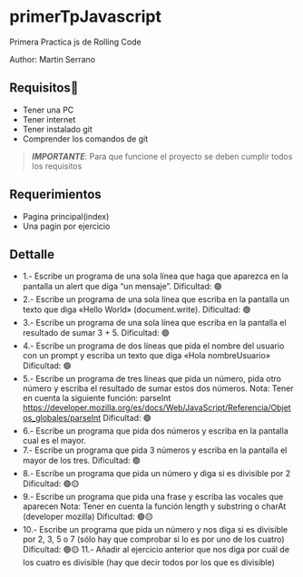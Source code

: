# primerTpJavascript
Primera Practica js de Rolling Code 
 
 Author: Martin Serrano
 
  ## Requisitos👀
- Tener una PC
- Tener internet
- Tener instalado git
- Comprender los comandos de git
> ***IMPORTANTE***: Para que funcione el proyecto se deben cumplir todos los requisitos

## Requerimientos 
- Pagina principal(index)
- Una pagin por ejercicio 

 ## Dettalle
-  1.- Escribe un programa de una sola línea que haga que aparezca en la pantalla un alert que diga “un mensaje”.
Dificultad:  🟢
- 2.- Escribe un programa de una sola línea que escriba en la pantalla un texto que diga «Hello World» (document.write).
Dificultad:  🟢
- 3.- Escribe un programa de una sola línea que escriba en la pantalla el resultado de sumar 3 + 5.
Dificultad:  🟢
- 4.- Escribe un programa de dos líneas que pida el nombre del usuario con un prompt y escriba un texto que diga «Hola nombreUsuario»
Dificultad:  🟢
- 5.- Escribe un programa de tres líneas que pida un número, pida otro número y escriba el resultado de sumar estos dos números.
Nota: Tener en cuenta la siguiente función: parseInt
https://developer.mozilla.org/es/docs/Web/JavaScript/Referencia/Objetos_globales/parseInt
Dificultad:  🟢
- 6.- Escribe un programa que pida dos números y escriba en la pantalla cual es el mayor.
- 7.- Escribe un programa que pida 3 números y escriba en la pantalla el mayor de los tres.
Dificultad:  🟢
- 8.- Escribe un programa que pida un número y diga si es divisible por 2
Dificultad:  🟢🟡 
- 9.- Escribe un programa que pida una frase y escriba las vocales que aparecen
Nota: Tener en cuenta la función length y substring o charAt (developer mozilla)
Dificultad:  🟢🟡
- 10.- Escribe un programa que pida un número y nos diga si es divisible por 2, 3, 5 o 7 (sólo hay que comprobar si lo es por uno de los cuatro)
Dificultad:  🟢🟡
11.- Añadir al ejercicio anterior que nos diga por cuál de los cuatro es divisible (hay que decir todos por los que es divisible)

